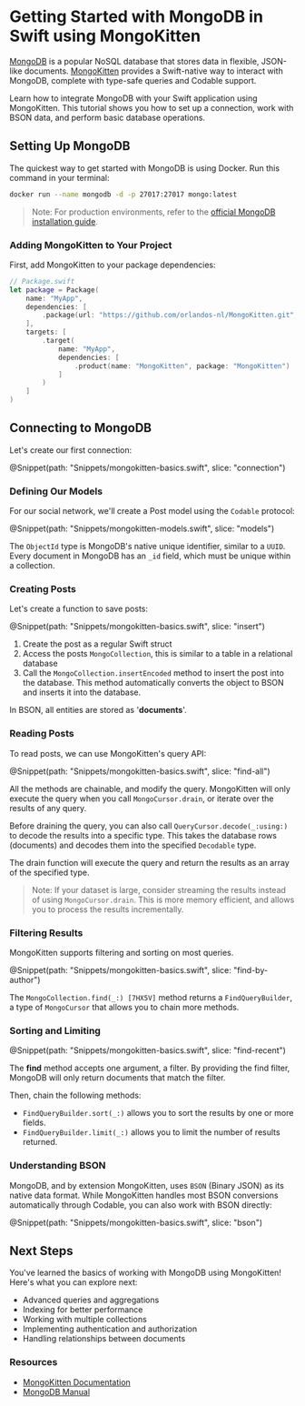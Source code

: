 # Getting Started with MongoDB in Swift using MongoKitten

[MongoDB](https://www.mongodb.com/) is a popular NoSQL database that stores data in flexible, JSON-like documents. [MongoKitten](https://github.com/orlandos-nl/MongoKitten) provides a Swift-native way to interact with MongoDB, complete with type-safe queries and Codable support.

Learn how to integrate MongoDB with your Swift application using MongoKitten. This tutorial shows you how to set up a connection, work with BSON data, and perform basic database operations.

## Setting Up MongoDB

The quickest way to get started with MongoDB is using Docker. Run this command in your terminal:

```bash
docker run --name mongodb -d -p 27017:27017 mongo:latest
```

> Note: For production environments, refer to the [official MongoDB installation guide](https://docs.mongodb.com/manual/installation/).

### Adding MongoKitten to Your Project

First, add MongoKitten to your package dependencies:

```swift
// Package.swift
let package = Package(
    name: "MyApp",
    dependencies: [
        .package(url: "https://github.com/orlandos-nl/MongoKitten.git", from: "7.0.0")
    ],
    targets: [
        .target(
            name: "MyApp",
            dependencies: [
                .product(name: "MongoKitten", package: "MongoKitten")
            ]
        )
    ]
)
```

## Connecting to MongoDB

Let's create our first connection:

@Snippet(path: "Snippets/mongokitten-basics.swift", slice: "connection")

### Defining Our Models

For our social network, we'll create a Post model using the ``Codable`` protocol:

@Snippet(path: "Snippets/mongokitten-models.swift", slice: "models")

The ``ObjectId`` type is MongoDB's native unique identifier, similar to a ``UUID``. Every document in MongoDB has an `_id` field, which must be unique within a collection. 

### Creating Posts

Let's create a function to save posts:

@Snippet(path: "Snippets/mongokitten-basics.swift", slice: "insert")

1. Create the post as a regular Swift struct
2. Access the posts ``MongoCollection``, this is similar to a table in a relational database
3. Call the ``MongoCollection.insertEncoded`` method to insert the post into the database. This method automatically converts the object to BSON and inserts it into the database.

In BSON, all entities are stored as '**documents**'.

### Reading Posts

To read posts, we can use MongoKitten's query API:

@Snippet(path: "Snippets/mongokitten-basics.swift", slice: "find-all")

All the methods are chainable, and modify the query. MongoKitten will only execute the query when you call ``MongoCursor.drain``, or iterate over the results of any query.

Before draining the query, you can also call ``QueryCursor.decode(_:using:)`` to decode the results into a specific type. This takes the database rows (documents) and decodes them into the specified ``Decodable`` type.

The drain function will execute the query and return the results as an array of the specified type.

> Note: If your dataset is large, consider streaming the results instead of using ``MongoCursor.drain``. This is more memory efficient, and allows you to process the results incrementally.

### Filtering Results

MongoKitten supports filtering and sorting on most queries.

@Snippet(path: "Snippets/mongokitten-basics.swift", slice: "find-by-author")

The ``MongoCollection.find(_:) [7HX5V]`` method returns a ``FindQueryBuilder``, a type of ``MongoCursor`` that allows you to chain more methods.

### Sorting and Limiting

@Snippet(path: "Snippets/mongokitten-basics.swift", slice: "find-recent")

The **find** method accepts one argument, a filter. By providing the find filter, MongoDB will only return documents that match the filter.

Then, chain the following methods:

- ``FindQueryBuilder.sort(_:)`` allows you to sort the results by one or more fields.
- ``FindQueryBuilder.limit(_:)`` allows you to limit the number of results returned.

### Understanding BSON

MongoDB, and by extension MongoKitten, uses ``BSON`` (Binary JSON) as its native data format. While MongoKitten handles most BSON conversions automatically through Codable, you can also work with BSON directly:

@Snippet(path: "Snippets/mongokitten-basics.swift", slice: "bson")

## Next Steps

You've learned the basics of working with MongoDB using MongoKitten! Here's what you can explore next:

- Advanced queries and aggregations
- Indexing for better performance
- Working with multiple collections
- Implementing authentication and authorization
- Handling relationships between documents

### Resources

- [MongoKitten Documentation](https://swiftpackageindex.com/orlandos-nl/MongoKitten/documentation/mongokitten)
- [MongoDB Manual](https://docs.mongodb.com/manual/)